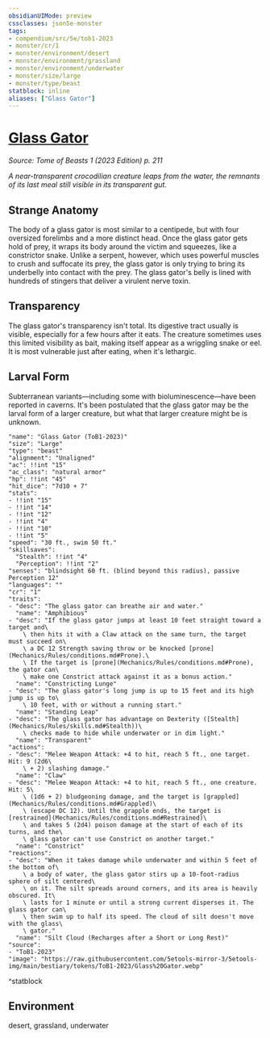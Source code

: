 ```yaml
---
obsidianUIMode: preview
cssclasses: json5e-monster
tags:
- compendium/src/5e/tob1-2023
- monster/cr/1
- monster/environment/desert
- monster/environment/grassland
- monster/environment/underwater
- monster/size/large
- monster/type/beast
statblock: inline
aliases: ["Glass Gator"]
---
```

# [Glass Gator](Mechanics\bestiary\beast/glass-gator-tob1-2023.md)
*Source: Tome of Beasts 1 (2023 Edition) p. 211*  

*A near-transparent crocodilian creature leaps from the water, the remnants of its last meal still visible in its transparent gut.*

## Strange Anatomy

The body of a glass gator is most similar to a centipede, but with four oversized forelimbs and a more distinct head. Once the glass gator gets hold of prey, it wraps its body around the victim and squeezes, like a constrictor snake. Unlike a serpent, however, which uses powerful muscles to crush and suffocate its prey, the glass gator is only trying to bring its underbelly into contact with the prey. The glass gator's belly is lined with hundreds of stingers that deliver a virulent nerve toxin.

## Transparency

The glass gator's transparency isn't total. Its digestive tract usually is visible, especially for a few hours after it eats. The creature sometimes uses this limited visibility as bait, making itself appear as a wriggling snake or eel. It is most vulnerable just after eating, when it's lethargic.

## Larval Form

Subterranean variants—including some with bioluminescence—have been reported in caverns. It's been postulated that the glass gator may be the larval form of a larger creature, but what that larger creature might be is unknown.

```statblock
"name": "Glass Gator (ToB1-2023)"
"size": "Large"
"type": "beast"
"alignment": "Unaligned"
"ac": !!int "15"
"ac_class": "natural armor"
"hp": !!int "45"
"hit_dice": "7d10 + 7"
"stats":
- !!int "15"
- !!int "14"
- !!int "12"
- !!int "4"
- !!int "10"
- !!int "5"
"speed": "30 ft., swim 50 ft."
"skillsaves":
  "Stealth": !!int "4"
  "Perception": !!int "2"
"senses": "blindsight 60 ft. (blind beyond this radius), passive Perception 12"
"languages": ""
"cr": "1"
"traits":
- "desc": "The glass gator can breathe air and water."
  "name": "Amphibious"
- "desc": "If the glass gator jumps at least 10 feet straight toward a target and\
    \ then hits it with a Claw attack on the same turn, the target must succeed on\
    \ a DC 12 Strength saving throw or be knocked [prone](Mechanics/Rules/conditions.md#Prone).\
    \ If the target is [prone](Mechanics/Rules/conditions.md#Prone), the gator can\
    \ make one Constrict attack against it as a bonus action."
  "name": "Constricting Lunge"
- "desc": "The glass gator's long jump is up to 15 feet and its high jump is up to\
    \ 10 feet, with or without a running start."
  "name": "Standing Leap"
- "desc": "The glass gator has advantage on Dexterity ([Stealth](Mechanics/Rules/skills.md#Stealth))\
    \ checks made to hide while underwater or in dim light."
  "name": "Transparent"
"actions":
- "desc": "Melee Weapon Attack: +4 to hit, reach 5 ft., one target. Hit: 9 (2d6\
    \ + 2) slashing damage."
  "name": "Claw"
- "desc": "Melee Weapon Attack: +4 to hit, reach 5 ft., one creature. Hit: 5\
    \ (1d6 + 2) bludgeoning damage, and the target is [grappled](Mechanics/Rules/conditions.md#Grappled)\
    \ (escape DC 12). Until the grapple ends, the target is [restrained](Mechanics/Rules/conditions.md#Restrained)\
    \ and takes 5 (2d4) poison damage at the start of each of its turns, and the\
    \ glass gator can't use Constrict on another target."
  "name": "Constrict"
"reactions":
- "desc": "When it takes damage while underwater and within 5 feet of the bottom of\
    \ a body of water, the glass gator stirs up a 10-foot-radius sphere of silt centered\
    \ on it. The silt spreads around corners, and its area is heavily obscured. It\
    \ lasts for 1 minute or until a strong current disperses it. The glass gator can\
    \ then swim up to half its speed. The cloud of silt doesn't move with the glass\
    \ gator."
  "name": "Silt Cloud (Recharges after a Short or Long Rest)"
"source":
- "ToB1-2023"
"image": "https://raw.githubusercontent.com/5etools-mirror-3/5etools-img/main/bestiary/tokens/ToB1-2023/Glass%20Gator.webp"
```
^statblock

## Environment

desert, grassland, underwater